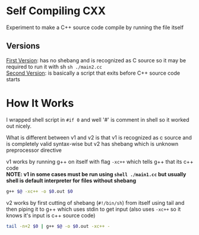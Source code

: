# Self Compiling CXX
Experiment to make a C++ source code compile by running the file itself

## Versions
[First Version](./main1.cc): has no shebang and is recognized as C source so it may be required to run it with sh `sh ./main2.cc`  
[Second Version](./main2.cc): is basically a script that exits before C++ source code starts

# How It Works
I wrapped shell script in `#if 0` and well '#' is comment in shell so it worked out nicely.  

What is different between v1 and v2 is that v1 is recognized as c source and is completely valid syntax-wise but v2 has shebang which is unknown preprocessor directive

v1 works by running g++ on itself with flag `-xc++` which tells g++ that its c++ code  
**NOTE: v1 in some cases must be run using `shell ./main1.cc` but usually shell is default interpreter for files without shebang**
```sh
g++ $@ -xc++ -o $0.out $0
```

v2 works by first cutting of shebang (`#!/bin/sh`) from itself using tail and then piping it to g++ which uses stdin to get input (also uses `-xc++` so it knows it's input is c++ source code)  
```sh
tail -n+2 $0 | g++ $@ -o $0.out -xc++ -
```

